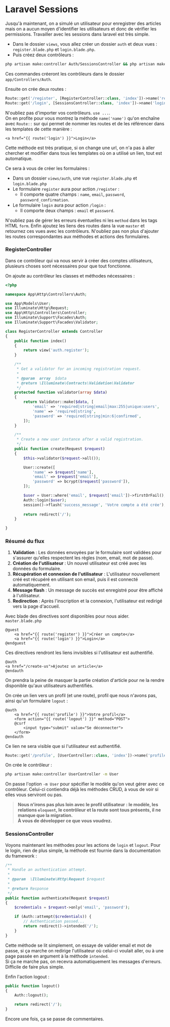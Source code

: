 # Laravel Sessions

Jusqu'à maintenant, on a simulé un utilisateur pour enregistrer des articles mais on a aucun moyen d'identifier les utilisateurs et donc de vérifier les permissions.
Travailler avec les sessions dans laravel est très simple.  
- Dans le dossier `views`, vous allez créer un dossier `auth` et deux vues : `register.blade.php` et `login.blade.php`.
- Puis créez deux contrôleurs :
```bash
php artisan make:controller Auth/SessionsController && php artisan make:controller Auth/RegisterController
```
Ces commandes créeront les contrôleurs dans le dossier `app/Controllers/Auth`.

Ensuite on crée deux routes : 
```php
Route::get('/register', [RegisterController::class, 'index'])->name('register');
Route::get('/login', [SessionsController::class, 'index'])->name('login');
```
N'oubliez pas d'importer vos contrôleurs. `use ...`.  
On en profite pour vous montrez la méthode `name('name')` qu'on enchaîne avec `Route::` sur  qui permet de nommer les routes et de les référencer dans les templates de cette manière :
```blade
<a href="{{ route('login') }}">Login</a>
```
Cette méthode est très pratique, si on change une url, on n'a pas à aller chercher et modifier dans tous les templates où on a utilisé un lien, tout est automatique.

Ce sera à vous de créer les formulaires :
- Dans un dossier `views/auth`, une vue `register.blade.php` et `login.blade.php`
- Le formulaire `register` aura pour action `/register` :
  - Il comporte quatre champs : `name`, `email`, `password`, `password_confirmation`.
- Le formulaire `login` aura pour action `/login` :
  - Il comporte deux champs : `email` et `password`.
  
N'oubliez pas de gérer les erreurs éventuelles ni les `method` dans les tags HTML `form`.
Enfin ajoutez les liens des routes dans la vue `master` et retournez ces vues avec les contrôleurs.
N'oubliez pas non plus d'ajouter les routes correspondantes aux méthodes et actions des formulaires. 

### RegisterController

Dans ce contrôleur qui va nous servir à créer des comptes utilisateurs, plusieurs choses sont nécessaires pour que tout fonctionne.
 
On ajoute au contrôleur les classes et méthodes nécessaires :
```php
<?php

namespace App\Http\Controllers\Auth;

use App\Models\User;
use Illuminate\Http\Request;
use App\Http\Controllers\Controller;
use Illuminate\Support\Facades\Auth;
use Illuminate\Support\Facades\Validator;

class RegisterController extends Controller
{
    public function index()
    {
        return view('auth.register');
    }

    /**
     * Get a validator for an incoming registration request.
     *
     * @param  array  $data
     * @return \Illuminate\Contracts\Validation\Validator
     */
    protected function validator(array $data)
    {
        return Validator::make($data, [
            'email' => 'required|string|email|max:255|unique:users',
            'name' => 'required|string',
            'password' => 'required|string|min:6|confirmed',
        ]);
    }

    /**
     * Create a new user instance after a valid registration.
     */
    public function create(Request $request)
    {
        $this->validator($request->all());

        User::create([
            'name' => $request['name'],
            'email' => $request['email'],
            'password' => bcrypt($request['password']),
        ]);

        $user = User::where('email', $request['email'])->firstOrFail();
        Auth::login($user);
        session()->flash('success_message', 'Votre compte a été crée');
    
        return redirect('/');
    }

}
```  
### Résumé du flux

1. **Validation** : Les données envoyées par le formulaire sont validées pour s'assurer qu'elles respectent les règles (nom, email, mot de passe).
2. **Création de l'utilisateur** : Un nouvel utilisateur est créé avec les données du formulaire.
3. **Récupération et connexion de l'utilisateur** : L'utilisateur nouvellement créé est récupéré en utilisant son email, puis il est connecté automatiquement.
4. **Message flash** : Un message de succès est enregistré pour être affiché à l'utilisateur.
5. **Redirection** : Après l'inscription et la connexion, l'utilisateur est redirigé vers la page d'accueil.


Avec blade des directives sont disponibles pour nous aider.
`master.blade.php`
```blade
@guest
    <a href="{{ route('register') }}">Créer un compte</a>
    <a href="{{ route('login') }}">Login</a>
@endguest
```
Ces directives rendront les liens invisibles si l'utilisateur est authentifié.  

```blade
@auth
<a href="/create-us">Ajoutez un article</a>
@endauth
```

On prendra la peine de masquer la partie création d'article pour ne la rendre disponible qu'aux utilisateurs authentifiés.

On crée un lien vers un profil (et une route), profil que nous n'avons pas, ainsi qu'un formulaire `logout` :
```blade
@auth
    <a href="{{ route('profile') }}">Votre profil</a>
    <form action="{{ route('logout') }}" method="POST">
    @csrf
        <input type="submit" value="Se déconnecter">
    </form>
@endauth
```
Ce lien ne sera visible que si l'utilisateur est authentifié.
```php
Route::get('/profile', [UserController::class, 'index'])->name('profile');
```
On crée le contrôleur : 
```bash
php artisan make:controller UserController -m User
```
On passe l'option `-m User` pour spécifier le modèle qu'on veut gérer avec ce contrôleur. Celui-ci contiendra déjà les méthodes CRUD, à vous de voir si elles vous serviront ou pas.

> **Nous n'irons pas plus loin avec le profil utilisateur : le modèle, les relations `eloquent`, le contrôleur et la route sont tous présents, il ne manque que la migration.   
> À vous de développer ce que vous voudrez.** 





### SessionsController
Voyons maintenant les méthodes pour les actions de `login` et `logout`.
Pour le login, rien de plus simple, la méthode est fournie dans la documentation du framework :
```php
/**
 * Handle an authentication attempt.
 *
 * @param  \Illuminate\Http\Request $request
 *
 * @return Response
 */
public function authenticate(Request $request)
{
    $credentials = $request->only('email', 'password');

    if (Auth::attempt($credentials)) {
        // Authentication passed...
        return redirect()->intended('/');
    }
}
```
Cette méthode se lit simplement, on essaye de valider email et mot de passe, si ça marche on redirige l'utilisateur où celui-ci voulait aller, ou à une page passée en argument à la méthode `intended`.  
Si ça ne marche pas, on recevra automatiquement les messages d'erreurs.  
Difficile de faire plus simple.

Enfin l'action logout :
```php
public function logout()
{
    Auth::logout();

    return redirect('/');
}
```
Encore une fois, ça se passe de commentaires.
